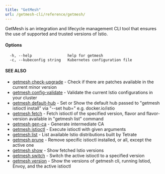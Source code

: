 ```yaml
---
title: "GetMesh"
url: /getmesh-cli/reference/getmesh/
---
```


GetMesh is an integration and lifecycle management CLI tool that ensures the use of supported and trusted versions of Istio.

#### Options

```
  -h, --help                help for getmesh
  -c, --kubeconfig string   Kubernetes configuration file
```

#### SEE ALSO

* [getmesh check-upgrade](/getmesh-cli/reference/getmesh_check-upgrade/)	 - Check if there are patches available in the current minor version
* [getmesh config-validate](/getmesh-cli/reference/getmesh_config-validate/)	 - Validate the current Istio configurations in your cluster
* [getmesh default-hub](/getmesh-cli/reference/getmesh_default-hub/)	 - Set or Show the default hub passed to "getmesh istioctl install" via "--set hub=" e.g. docker.io/istio
* [getmesh fetch](/getmesh-cli/reference/getmesh_fetch/)	 - Fetch istioctl of the specified version, flavor and flavor-version available in "getmesh list" command
* [getmesh gen-ca](/getmesh-cli/reference/getmesh_gen-ca/)	 - Generate intermediate CA
* [getmesh istioctl](/getmesh-cli/reference/getmesh_istioctl/)	 - Execute istioctl with given arguments
* [getmesh list](/getmesh-cli/reference/getmesh_list/)	 - List available Istio distributions built by Tetrate
* [getmesh prune](/getmesh-cli/reference/getmesh_prune/)	 - Remove specific istioctl installed, or all, except the active one
* [getmesh show](/getmesh-cli/reference/getmesh_show/)	 - Show fetched Istio versions
* [getmesh switch](/getmesh-cli/reference/getmesh_switch/)	 - Switch the active istioctl to a specified version
* [getmesh version](/getmesh-cli/reference/getmesh_version/)	 - Show the versions of getmesh cli, running Istiod, Envoy, and the active istioctl

